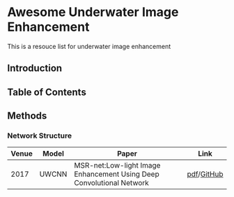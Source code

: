 # Awesome Underwater Image Enhancement
This is a resouce list for underwater image enhancement

## Introduction

## Table of Contents

## Methods

### Network Structure

| Venue | Model                     | Paper                                                        | Link                                                         |
| ---- | ----------------------- | ------------------------------------------------------------ | ------------------------------------------------------------ |
| 2017 | UWCNN                   | MSR-net:Low-light Image Enhancement Using Deep Convolutional Network | [pdf](https://arxiv.org/pdf/1711.02488v1.pdf)/[GitHub]()|
